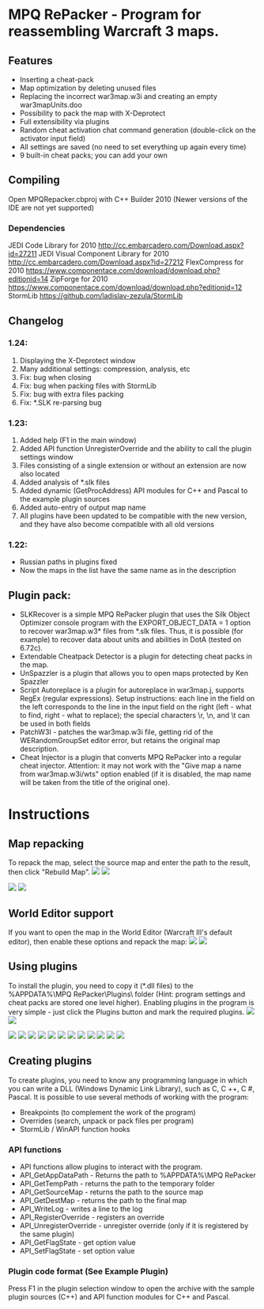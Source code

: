 # MPQ RePacker - Program for reassembling Warcraft 3 maps.

## Features
- Inserting a cheat-pack
- Map optimization by deleting unused files
- Replacing the incorrect war3map.w3i and creating an empty war3mapUnits.doo
- Possibility to pack the map with X-Deprotect
- Full extensibility via plugins
- Random cheat activation chat command generation (double-click on the activator input field)
- All settings are saved (no need to set everything up again every time)
- 9 built-in cheat packs; you can add your own

## Compiling
Open MPQRepacker.cbproj with C++ Builder 2010 (Newer versions of the IDE are not yet supported)

### Dependencies
JEDI Code Library for 2010 http://cc.embarcadero.com/Download.aspx?id=27211
JEDI Visual Component Library for 2010 http://cc.embarcadero.com/Download.aspx?id=27212
FlexCompress for 2010 https://www.componentace.com/download/download.php?editionid=14
ZipForge for 2010 https://www.componentace.com/download/download.php?editionid=12
StormLib https://github.com/ladislav-zezula/StormLib

## Changelog

### 1.24:
1. Displaying the X-Deprotect window
2. Many additional settings: compression, analysis, etc
3. Fix: bug when closing
4. Fix: bug when packing files with StormLib
5. Fix: bug with extra files packing
6. Fix: *.SLK re-parsing bug

### 1.23:
1. Added help (F1 in the main window)
2. Added API function UnregisterOverride and the ability to call the plugin settings window
3. Files consisting of a single extension or without an extension are now also located
4. Added analysis of *.slk files
5. Added dynamic (GetProcAddress) API modules for C++ and Pascal to the example plugin sources
6. Added auto-entry of output map name
7. All plugins have been updated to be compatible with the new version, and they have also become compatible with all old versions

### 1.22:
- Russian paths in plugins fixed
- Now the maps in the list have the same name as in the description

## Plugin pack:
- SLKRecover is a simple MPQ RePacker plugin that uses the Silk Object Optimizer console program with the EXPORT_OBJECT_DATA = 1 option to recover war3map.w3* files from *.slk files. Thus, it is possible (for example) to recover data about units and abilities in DotA (tested on 6.72c).
- Extendable Cheatpack Detector is a plugin for detecting cheat packs in the map.
- UnSpazzler is a plugin that allows you to open maps protected by Ken Spazzler
- Script Autoreplace is a plugin for autoreplace in war3map.j, supports RegEx (regular expressions). Setup instructions: each line in the field on the left corresponds to the line in the input field on the right (left - what to find, right - what to replace); the special characters \r, \n, and \t can be used in both fields
- PatchW3I - patches the war3map.w3i file, getting rid of the WERandomGroupSet editor error, but retains the original map description.
- Cheat Injector is a plugin that converts MPQ RePacker into a regular cheat injector. Attention: it may not work with the "Give map a name from war3map.w3i/wts" option enabled (if it is disabled, the map name will be taken from the title of the original one).

# Instructions

## Map repacking
To repack the map, select the source map and enter the path to the result, then click "Rebuild Map".
<img src="Screenshots/Russian/Main Window.png">
<img src="Screenshots/English/Main Window.png">

<img src="Screenshots/Russian/Additional Settings.png">
<img src="Screenshots/English/Additional Settings.png">
	
## World Editor support
If you want to open the map in the World Editor (Warcraft III's default editor), then enable these options and repack the map:
<img src="Screenshots/Russian/WorldEditor Checkboxes.png">
<img src="Screenshots/English/WorldEditor Checkboxes.png">
	
## Using plugins
To install the plugin, you need to copy it (*.dll files) to the %APPDATA%\MPQ RePacker\Plugins\ folder (Hint: program settings and cheat packs are stored one level higher).
Enabling plugins in the program is very simple - just click the Plugins button and mark the required plugins.
<img src="Screenshots/Russian/Plugins.png">
<img src="Screenshots/English/Plugins.png">

<img src="Screenshots/Russian/Plugins/CheatInjector.png">
<img src="Screenshots/English/Plugins/CheatInjector.png">


<img src="Screenshots/Russian/Plugins/Extendable Cheatpack Detector.png">
<img src="Screenshots/English/Plugins/Extendable Cheatpack Detector.png">


<img src="Screenshots/Russian/Plugins/PatchW3I.png">
<img src="Screenshots/English/Plugins/PatchW3I.png">


<img src="Screenshots/Russian/Plugins/ScriptAutoreplace.png">
<img src="Screenshots/English/Plugins/ScriptAutoreplace.png">

<img src="Screenshots/Russian/Plugins/SLKRecover.png">
<img src="Screenshots/English/Plugins/SLKRecover.png">

<img src="Screenshots/Russian/Plugins/UnSpazzler.png">
<img src="Screenshots/English/Plugins/UnSpazzler.png">

## Creating plugins
To create plugins, you need to know any programming language in which you can write a DLL (Windows Dynamic Link Library), such as C, C ++, C #, Pascal.
It is possible to use several methods of working with the program:
- Breakpoints (to complement the work of the program)
- Overrides (search, unpack or pack files per program)
- StormLib / WinAPI function hooks
	
### API functions
- API functions allow plugins to interact with the program.
- API_GetAppDataPath - Returns the path to %APPDATA%\MPQ RePacker
- API_GetTempPath - returns the path to the temporary folder
- API_GetSourceMap - returns the path to the source map
- API_GetDestMap - returns the path to the final map
- API_WriteLog - writes a line to the log
- API_RegisterOverride - registers an override
- API_UnregisterOverride - unregister override (only if it is registered by the same plugin)
- API_GetFlagState - get option value
- API_SetFlagState - set option value
	
### Plugin code format (See Example Plugin)
Press F1 in the plugin selection window to open the archive with the sample plugin sources (C++) and API function modules for C++ and Pascal.